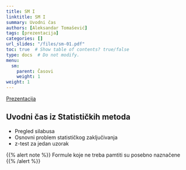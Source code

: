```yaml
---
title: SM I
linktitle: SM I
summary: Uvodni čas
authors: [Aleksandar Tomašević]
tags: [prezentacija]
categories: []
url_slides: "/files/sm-01.pdf"
toc: true  # Show table of contents? true/false
type: docs  # Do not modify.
menu:
  sm:
    parent: Časovi
    weight: 1
weight: 1
---
```


[Prezentacija](/files/sm-01.pdf)

## Uvodni čas iz Statističkih metoda

- Pregled silabusa
- Osnovni problem statističkog zaključivanja
- z-test za jedan uzorak

{{% alert note %}}
Formule koje ne treba pamtiti su posebno naznačene
{{% /alert %}}

